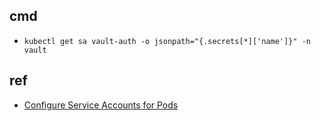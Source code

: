 

## cmd
+ `kubectl get sa vault-auth -o jsonpath="{.secrets[*]['name']}" -n vault` 

## ref
+ [Configure Service Accounts for Pods](https://kubernetes.io/docs/tasks/configure-pod-container/configure-service-account/)